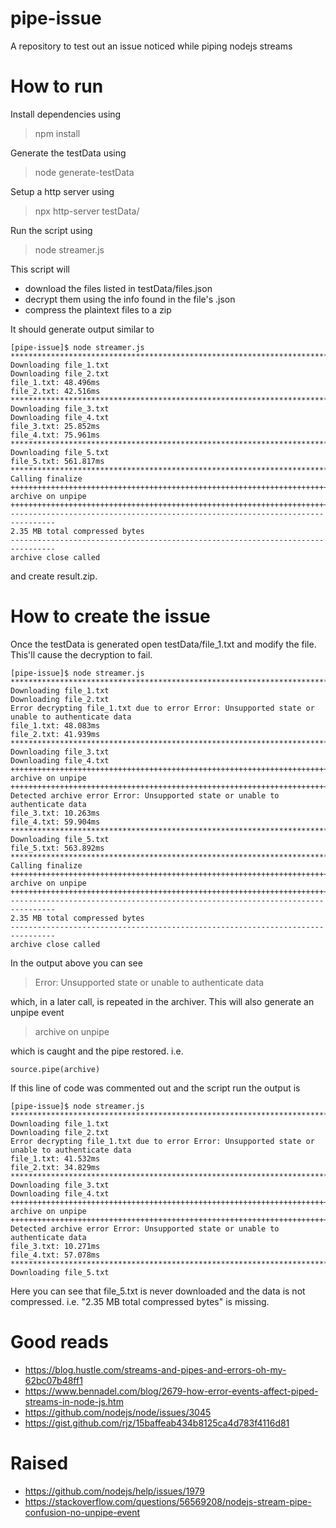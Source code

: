 # pipe-issue
A repository to test out an issue noticed while piping nodejs streams

# How to run
Install dependencies using

> npm install

Generate the testData using

> node generate-testData

Setup a http server using

> npx http-server testData/

Run the script using

> node streamer.js

This script will

 * download the files listed in testData/files.json
 * decrypt them using the info found in the file's .json
 * compress the plaintext files to a zip

It should generate output similar to

    [pipe-issue]$ node streamer.js 
    ********************************************************************************
    Downloading file_1.txt
    Downloading file_2.txt
    file_1.txt: 48.496ms
    file_2.txt: 42.516ms
    ********************************************************************************
    Downloading file_3.txt
    Downloading file_4.txt
    file_3.txt: 25.852ms
    file_4.txt: 75.961ms
    ********************************************************************************
    Downloading file_5.txt
    file_5.txt: 561.817ms
    ********************************************************************************
    Calling finalize
    ++++++++++++++++++++++++++++++++++++++++++++++++++++++++++++++++++++++++++++++++
    archive on unpipe
    ++++++++++++++++++++++++++++++++++++++++++++++++++++++++++++++++++++++++++++++++
    --------------------------------------------------------------------------------
    2.35 MB total compressed bytes
    --------------------------------------------------------------------------------
    archive close called

and create result.zip.

# How to create the issue

Once the testData is generated open testData/file_1.txt and modify the file. This'll cause the decryption to fail.

    [pipe-issue]$ node streamer.js 
    ********************************************************************************
    Downloading file_1.txt
    Downloading file_2.txt
    Error decrypting file_1.txt due to error Error: Unsupported state or unable to authenticate data
    file_1.txt: 48.083ms
    file_2.txt: 41.939ms
    ********************************************************************************
    Downloading file_3.txt
    Downloading file_4.txt
    ++++++++++++++++++++++++++++++++++++++++++++++++++++++++++++++++++++++++++++++++
    archive on unpipe
    ++++++++++++++++++++++++++++++++++++++++++++++++++++++++++++++++++++++++++++++++
    Detected archive error Error: Unsupported state or unable to authenticate data
    file_3.txt: 10.263ms
    file_4.txt: 59.904ms
    ********************************************************************************
    Downloading file_5.txt
    file_5.txt: 563.892ms
    ********************************************************************************
    Calling finalize
    ++++++++++++++++++++++++++++++++++++++++++++++++++++++++++++++++++++++++++++++++
    archive on unpipe
    ++++++++++++++++++++++++++++++++++++++++++++++++++++++++++++++++++++++++++++++++
    --------------------------------------------------------------------------------
    2.35 MB total compressed bytes
    --------------------------------------------------------------------------------
    archive close called

In the output above you can see

> Error: Unsupported state or unable to authenticate data

which, in a later call, is repeated in the archiver. This will also generate an unpipe event

> archive on unpipe

which is caught and the pipe restored. i.e.

    source.pipe(archive)

If this line of code was commented out and the script run the output is

    [pipe-issue]$ node streamer.js 
    ********************************************************************************
    Downloading file_1.txt
    Downloading file_2.txt
    Error decrypting file_1.txt due to error Error: Unsupported state or unable to authenticate data
    file_1.txt: 41.532ms
    file_2.txt: 34.829ms
    ********************************************************************************
    Downloading file_3.txt
    Downloading file_4.txt
    ++++++++++++++++++++++++++++++++++++++++++++++++++++++++++++++++++++++++++++++++
    archive on unpipe
    ++++++++++++++++++++++++++++++++++++++++++++++++++++++++++++++++++++++++++++++++
    Detected archive error Error: Unsupported state or unable to authenticate data
    file_3.txt: 10.271ms
    file_4.txt: 57.078ms
    ********************************************************************************
    Downloading file_5.txt

Here you can see that file_5.txt is never downloaded and the data is not compressed. i.e. "2.35 MB total compressed bytes" is missing.

# Good reads

 * https://blog.hustle.com/streams-and-pipes-and-errors-oh-my-62bc07b48ff1
 * https://www.bennadel.com/blog/2679-how-error-events-affect-piped-streams-in-node-js.htm
 * https://github.com/nodejs/node/issues/3045
 * https://gist.github.com/rjz/15baffeab434b8125ca4d783f4116d81

# Raised

 * https://github.com/nodejs/help/issues/1979
 * https://stackoverflow.com/questions/56569208/nodejs-stream-pipe-confusion-no-unpipe-event